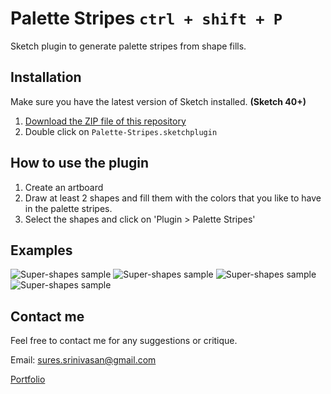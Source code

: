 # Palette Stripes `ctrl + shift + P`
Sketch plugin to generate palette stripes from shape fills.

## Installation

Make sure you have the latest version of Sketch installed. **(Sketch 40+)**

1. [Download the ZIP file of this repository](https://github.com/sureskumar/palette-stripes/archive/master.zip)
2. Double click on `Palette-Stripes.sketchplugin`

## How to use the plugin

1. Create an artboard
2. Draw at least 2 shapes and fill them with the colors that you like to have in the palette stripes.
3. Select the shapes and click on 'Plugin > Palette Stripes'


## Examples
![Super-shapes sample](http://www.sureskumar.com/supershapes/github_imgs/SuperShapes_002_888.gif)
![Super-shapes sample](http://www.sureskumar.com/supershapes/github_imgs/SuperShapes_004_888.gif)
![Super-shapes sample](http://www.sureskumar.com/supershapes/github_imgs/SuperShapes_003_888.gif)
![Super-shapes sample](http://www.sureskumar.com/supershapes/github_imgs/SuperShapes_001_888.gif)

## Contact me

Feel free to contact me for any suggestions or critique.

Email: sures.srinivasan@gmail.com

[Portfolio](http://www.sureskumar.com)